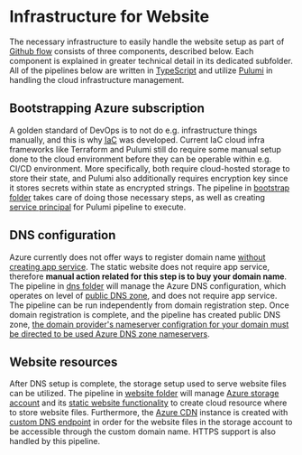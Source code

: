 # Infrastructure for Website
The necessary infrastructure to easily handle the website setup as part of [Github flow](https://guides.github.com/introduction/flow/) consists of three components, described below.
Each component is explained in greater technical detail in its dedicated subfolder.
All of the pipelines below are written in [TypeScript](https://www.typescriptlang.org/) and utilize [Pulumi](https://www.pulumi.com/) in handling the cloud infrastructure management.

## Bootstrapping Azure subscription
A golden standard of DevOps is to not do e.g. infrastructure things manually, and this is why [<abbr title="Infrastructure as a Code">IaC</abbr>](https://en.wikipedia.org/wiki/Infrastructure_as_code) was developed.
Current IaC cloud infra frameworks like Terraform and Pulumi still do require some manual setup done to the cloud environment before they can be operable within e.g. CI/CD environment.
More specifically, both require cloud-hosted storage to store their state, and Pulumi also additionally requires encryption key since it stores secrets within state as encrypted strings.
The pipeline in [bootstrap folder](bootstrap) takes care of doing those necessary steps, as well as creating [service principal](https://docs.microsoft.com/en-us/azure/active-directory/develop/app-objects-and-service-principals) for Pulumi pipeline to execute.

## DNS configuration
Azure currently does not offer ways to register domain name [without creating app service](https://docs.microsoft.com/en-us/azure/app-service/manage-custom-dns-buy-domain).
The static website does not require app service, therefore **manual action related for this step is to buy your domain name**.
The pipeline in [dns folder](dns) will manage the Azure DNS configuration, which operates on level of [public DNS zone](https://docs.microsoft.com/en-us/azure/dns/dns-overview), and does not require app service.
The pipeline can be run independently from domain registration step.
Once domain registration is complete, and the pipeline has created public DNS zone, [the domain provider's nameserver configration for your domain must be directed to be used Azure DNS zone nameservers](https://docs.microsoft.com/en-us/azure/dns/dns-delegate-domain-azure-dns).

## Website resources
After DNS setup is complete, the storage setup used to serve website files can be utilized.
The pipeline in [website folder](website) will manage [Azure storage account](https://docs.microsoft.com/en-us/azure/storage/common/storage-account-overview) and its [static website functionality](https://docs.microsoft.com/en-us/azure/storage/blobs/storage-blob-static-website) to create cloud resource where to store website files.
Furthermore, the [Azure CDN](https://docs.microsoft.com/en-us/azure/cdn/) instance is created with [custom DNS endpoint](https://docs.microsoft.com/en-us/azure/storage/blobs/storage-custom-domain-name) in order for the website files in the storage account to be accessible through the custom domain name.
HTTPS support is also handled by this pipeline.
